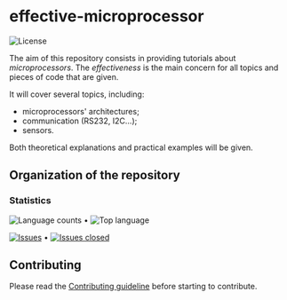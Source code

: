 
effective-microprocessor
========================


![License](https://img.shields.io/github/license/Arkh42/effective-microprocessor)


The aim of this repository consists in providing tutorials about _microprocessors_.
The _effectiveness_ is the main concern for all topics and pieces of code that are given.

It will cover several topics, including:
- microprocessors' architectures;
- communication (RS232, I2C...);
- sensors.

Both theoretical explanations and practical examples will be given.



Organization of the repository
------------------------------


### Statistics

![Language counts](https://img.shields.io/github/languages/count/Arkh42/effective-microprocessor)
&bull;
![Top language](https://img.shields.io/github/languages/top/Arkh42/effective-microprocessor)

[![Issues](https://img.shields.io/github/issues-raw/Arkh42/effective-microprocessor)](https://github.com/Arkh42/effective-microprocessor/issues?q=is%3Aopen+is%3Aissue)
&bull;
[![Issues closed](https://img.shields.io/github/issues-closed-raw/Arkh42/effective-microprocessor)](https://github.com/Arkh42/effective-microprocessor/issues?q=is%3Aissue+is%3Aclosed)



Contributing
------------

Please read the [Contributing guideline](./CONTRIBUTING.md) before starting to contribute.
